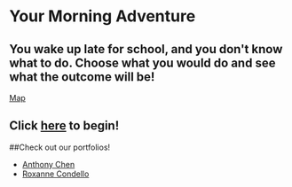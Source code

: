 # Your Morning Adventure
You wake up late for school, and you don't know what to do. Choose what you would do and see what the outcome will be! 
---
[Map](https://docs.google.com/drawings/d/1IRpTWSD5gCvuBltylx0-xb9OzWeCbWMUb4TpDW35pv4)

Click [here](start.md) to begin!
---
##Check out our portfolios!
* [Anthony Chen](https://sites.google.com/a/hstat.org/anthonyc8420sep11/)
* [Roxanne Condello](https://sites.google.com/a/hstat.org/roxannec1086sep11/)

